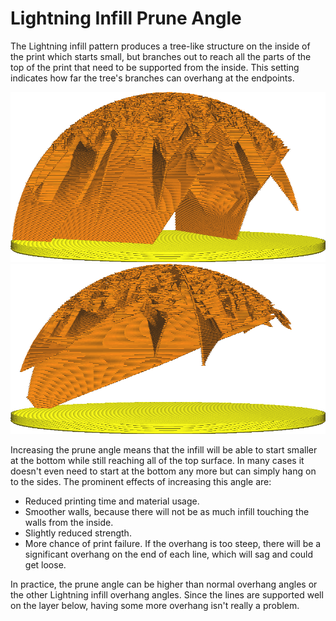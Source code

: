 Lightning Infill Prune Angle
====
The Lightning infill pattern produces a tree-like structure on the inside of the print which starts small, but branches out to reach all the parts of the top of the print that need to be supported from the inside. This setting indicates how far the tree's branches can overhang at the endpoints.

<!--screenshot {
"image_path": "lightning_infill_prune_angle_40.png",
"models": [{"script": "half_sphere.scad"}],
"camera_position": [112, 15, 9],
"settings": {
    "infill_pattern": "lightning",
    "wall_line_count": 0,
    "top_layers": 0,
    "lightning_infill_support_angle": 40,
    "lightning_infill_prune_angle": 40
},
"colours": 32
}-->
<!--screenshot {
"image_path": "lightning_infill_prune_angle_70.png",
"models": [{"script": "half_sphere.scad"}],
"camera_position": [112, 15, 9],
"settings": {
    "infill_pattern": "lightning",
    "wall_line_count": 0,
    "top_layers": 0,
    "lightning_infill_support_angle": 40,
    "lightning_infill_prune_angle": 70
},
"colours": 32
}-->
![At 40° the Lightning infill is pretty stable](images/lightning_infill_prune_angle_40.png)
![At 70° the branches overhang quite steeply](images/lightning_infill_prune_angle_70.png)

Increasing the prune angle means that the infill will be able to start smaller at the bottom while still reaching all of the top surface. In many cases it doesn't even need to start at the bottom any more but can simply hang on to the sides. The prominent effects of increasing this angle are:

* Reduced printing time and material usage.
* Smoother walls, because there will not be as much infill touching the walls from the inside.
* Slightly reduced strength.
* More chance of print failure. If the overhang is too steep, there will be a significant overhang on the end of each line, which will sag and could get loose.

In practice, the prune angle can be higher than normal overhang angles or the other Lightning infill overhang angles. Since the lines are supported well on the layer below, having some more overhang isn't really a problem.